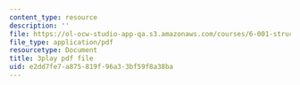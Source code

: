 ```yaml
---
content_type: resource
description: ''
file: https://ol-ocw-studio-app-qa.s3.amazonaws.com/courses/6-001-structure-and-interpretation-of-computer-programs-spring-2005/e2dd7fe7a875819f96a33bf59f8a38ba_yedzRWhi-9E.pdf
file_type: application/pdf
resourcetype: Document
title: 3play pdf file
uid: e2dd7fe7-a875-819f-96a3-3bf59f8a38ba
---
```

